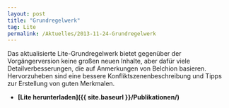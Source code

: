 ```yaml
---
layout: post
title: "Grundregelwerk"
tag: Lite
permalink: /Aktuelles/2013-11-24-Grundregelwerk
---
```



Das aktualisierte Lite-Grundregelwerk bietet gegenüber der Vorgängerversion keine großen neuen Inhalte, aber dafür viele Detailverbesserungen, die auf Anmerkungen von Belchion basieren. Hervorzuheben sind eine bessere Konfliktszenenbeschreibung und Tipps zur Erstellung von guten Merkmalen.

- **[Lite herunterladen]({{ site.baseurl }}/Publikationen/)**


